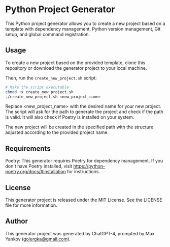 # Python Project Generator

This Python project generator allows you to create a new project based on a template with dependency management, Python version management, Git setup, and global command registration.

## Usage

To create a new project based on the provided template, clone this repository or download the generator project to your local machine.

Then, run the `create_new_project.sh` script:

```bash
# Make the script executable
chmod +x create_new_project.sh
./create_new_project.sh <new_project_name>
```

Replace <new_project_name> with the desired name for your new project. The script will ask for the path to generate the project and check if the path is valid. It will also check if Poetry is installed on your system.

The new project will be created in the specified path with the structure adjusted according to the provided project name.

## Requirements

Poetry: This generator requires Poetry for dependency management. If you don't have Poetry installed, visit https://python-poetry.org/docs/#installation for instructions.

## License

This generator project is released under the MIT License. See the LICENSE file for more information.

## Author

This generator project was generated by ChatGPT-4, prompted by Max Yankov (golergka@gmail.com).
